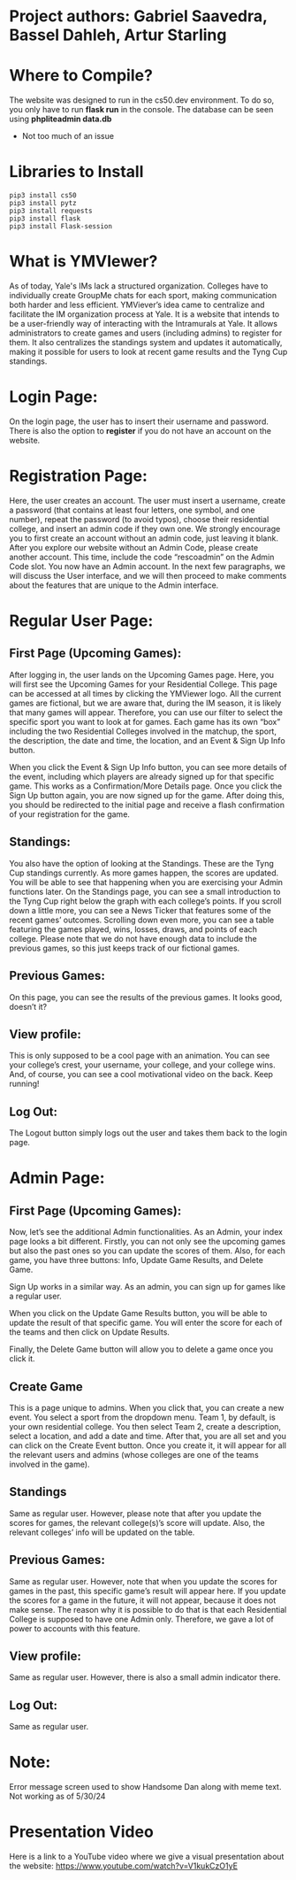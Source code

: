 # Project authors: Gabriel Saavedra, Bassel Dahleh, Artur Starling

# Where to Compile?

The website was designed to run in the cs50.dev environment. To do so, you only have to run **flask run** in the console. The database can be seen using **phpliteadmin data.db**
- Not too much of an issue

# Libraries to Install
    pip3 install cs50
    pip3 install pytz
    pip3 install requests
    pip3 install flask
    pip3 install Flask-session


# What is YMVIewer?


As of today, Yale's IMs lack a structured organization. Colleges have to individually create GroupMe chats for each sport, making communication both harder and less efficient. YMViever’s idea came to centralize and facilitate the IM organization process at Yale. It is a website that intends to be a user-friendly way of interacting with the Intramurals at Yale. It allows administrators to create games and users (including admins) to register for them. It also centralizes the standings system and updates it automatically, making it possible for users to look at recent game results and the Tyng Cup standings.


# Login Page:


On the login page, the user has to insert their username and password. There is also the option to **register** if you do not have an account on the website.


# Registration Page:


Here, the user creates an account. The user must insert a username, create a password (that contains at least four letters, one symbol, and one number), repeat the password (to avoid typos), choose their residential college, and insert an admin code if they own one. We strongly encourage you to first create an account without an admin code, just leaving it blank. After you explore our website without an Admin Code, please create another account. This time, include the code “rescoadmin” on the Admin Code slot. You now have an Admin account. In the next few paragraphs, we will discuss the User interface, and we will then proceed to make comments about the features that are unique to the Admin interface.


# Regular User Page:


## First Page (Upcoming Games):


After logging in, the user lands on the Upcoming Games page. Here, you will first see the Upcoming Games for your Residential College. This page can be accessed at all times by clicking the YMViewer logo. All the current games are fictional, but we are aware that, during the IM season, it is likely that many games will appear. Therefore, you can use our filter to select the specific sport you want to look at for games. Each game has its own “box” including the two Residential Colleges involved in the matchup, the sport, the description, the date and time, the location, and an Event & Sign Up Info button.


When you click the Event & Sign Up Info button, you can see more details of the event, including which players are already signed up for that specific game. This works as a Confirmation/More Details page. Once you click the Sign Up button again, you are now signed up for the game. After doing this, you should be redirected to the initial page and receive a flash confirmation of your registration for the game.


## Standings:


You also have the option of looking at the Standings. These are the Tyng Cup standings currently. As more games happen, the scores are updated. You will be able to see that happening when you are exercising your Admin functions later. On the Standings page, you can see a small introduction to the Tyng Cup right below the graph with each college’s points. If you scroll down a little more, you can see a News Ticker that features some of the recent games’ outcomes. Scrolling down even more, you can see a table featuring the games played, wins, losses, draws, and points of each college. Please note that we do not have enough data to include the previous games, so this just keeps track of our fictional games.


## Previous Games:


On this page, you can see the results of the previous games. It looks good, doesn’t it?


## View profile:


This is only supposed to be a cool page with an animation. You can see your college’s crest, your username, your college, and your college wins. And, of course, you can see a cool motivational video on the back. Keep running!


## Log Out:


The Logout button simply logs out the user and takes them back to the login page.


# Admin Page:


## First Page (Upcoming Games):


Now, let’s see the additional Admin functionalities. As an Admin, your index page looks a bit different. Firstly, you can not only see the upcoming games but also the past ones so you can update the scores of them. Also, for each game, you have three buttons: Info, Update Game Results, and Delete Game.


Sign Up works in a similar way. As an admin, you can sign up for games like a regular user.


When you click on the Update Game Results button, you will be able to update the result of that specific game. You will enter the score for each of the teams and then click on Update Results.


Finally, the Delete Game button will allow you to delete a game once you click it.


## Create Game


This is a page unique to admins. When you click that, you can create a new event. You select a sport from the dropdown menu. Team 1, by default, is your own residential college. You then select Team 2, create a description, select a location, and add a date and time. After that, you are all set and you can click on the Create Event button. Once you create it, it will appear for all the relevant users and admins (whose colleges are one of the teams involved in the game).


## Standings


Same as regular user. However, please note that after you update the scores for games, the relevant college(s)’s score will update. Also, the relevant colleges’ info will be updated on the table.


## Previous Games:


Same as regular user. However, note that when you update the scores for games in the past, this specific game’s result will appear here. If you update the scores for a game in the future, it will not appear, because it does not make sense. The reason why it is possible to do that is that each Residential College is supposed to have one Admin only. Therefore, we gave a lot of power to accounts with this feature.


## View profile:


Same as regular user. However, there is also a small admin indicator there.


## Log Out:

Same as regular user.


# Note:

Error message screen used to show Handsome Dan along with meme text. Not working as of 5/30/24

# Presentation Video
Here is a link to a YouTube video where we give a visual presentation about the website: https://www.youtube.com/watch?v=V1kukCzO1yE
